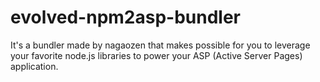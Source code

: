 # evolved-npm2asp-bundler
It's a bundler made by nagaozen that makes possible for you to leverage your favorite node.js libraries to power your ASP (Active Server Pages) application.
